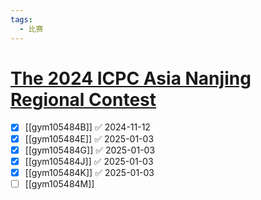 ```yaml
---
tags:
  - 比赛
---
```

# [The 2024 ICPC Asia Nanjing Regional Contest](https://codeforces.com/gym/105484)

- [x] [[gym105484B]] ✅ 2024-11-12
- [x] [[gym105484E]] ✅ 2025-01-03
- [x] [[gym105484G]] ✅ 2025-01-03
- [x] [[gym105484J]] ✅ 2025-01-03
- [x] [[gym105484K]] ✅ 2025-01-03
- [ ] [[gym105484M]]
